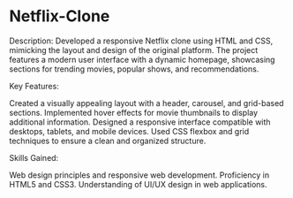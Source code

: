# Netflix-Clone
Description: Developed a responsive Netflix clone using HTML and CSS, mimicking the layout and design of the original platform. The project features a modern user interface with a dynamic homepage, showcasing sections for trending movies, popular shows, and recommendations.

Key Features:

Created a visually appealing layout with a header, carousel, and grid-based sections.
Implemented hover effects for movie thumbnails to display additional information.
Designed a responsive interface compatible with desktops, tablets, and mobile devices.
Used CSS flexbox and grid techniques to ensure a clean and organized structure.

Skills Gained:

Web design principles and responsive web development.
Proficiency in HTML5 and CSS3.
Understanding of UI/UX design in web applications.